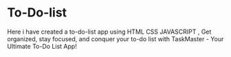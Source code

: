 # To-Do-list
 Here i have  created a to-do-list app using HTML CSS JAVASCRIPT , Get organized, stay focused, and conquer your to-do list with TaskMaster - Your Ultimate To-Do List App!
